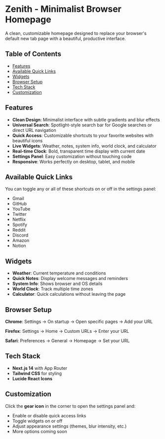# Zenith - Minimalist Browser Homepage

A clean, customizable homepage designed to replace your browser's default new tab page with a beautiful, productive interface.

## Table of Contents

- [Features](#features)
- [Available Quick Links](#available-quick-links)
- [Widgets](#widgets)
- [Browser Setup](#browser-setup)
- [Tech Stack](#tech-stack)
- [Customization](#customization)

## Features

- **Clean Design**: Minimalist interface with subtle gradients and blur effects
- **Universal Search**: Spotlight-style search bar for Google searches or direct URL navigation
- **Quick Access**: Customizable shortcuts to your favorite websites with beautiful icons
- **Live Widgets**: Weather, notes, system info, world clock, and calculator
- **Real-time Clock**: Bold, transparent time display with current date
- **Settings Panel**: Easy customization without touching code
- **Responsive**: Works perfectly on desktop, tablet, and mobile

## Available Quick Links

You can toggle any or all of these shortcuts on or off in the settings panel:

- Gmail
- GitHub
- YouTube
- Twitter
- Netflix
- Spotify
- Reddit
- Discord
- Amazon
- Notion

## Widgets

- **Weather**: Current temperature and conditions
- **Quick Notes**: Display welcome messages and reminders
- **System Info**: Shows browser and OS details
- **World Clock**: Track multiple time zones
- **Calculator**: Quick calculations without leaving the page

## Browser Setup

**Chrome**:
Settings → On startup → Open specific pages → Add your URL

**Firefox**:
Settings → Home → Custom URLs → Enter your URL

**Safari**:
Preferences → General → Homepage → Set your URL

## Tech Stack

- **Next.js 14** with App Router
- **Tailwind CSS** for styling
- **Lucide React Icons**

## Customization

Click the **gear icon** in the corner to open the settings panel and:

- Enable or disable quick access links
- Toggle widgets on or off
- Adjust appearance settings (themes, blur intensity, etc.)
- More options coming soon
